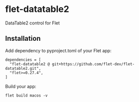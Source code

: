 # flet-datatable2
DataTable2 control for Flet

## Installation

Add dependency to pyproject.toml of your Flet app:

```
dependencies = [
  "flet-datatable2 @ git+https://github.com/flet-dev/flet-datatable2.git",
  "flet>=0.27.4",
]
```

Build your app:
```
flet build macos -v
```
